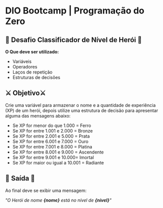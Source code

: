 # DIO Bootcamp | Programação do Zero

## 🦸 Desafio Classificador de Nível de Herói 🦸

**O Que deve ser utilizado:**

- Variáveis
- Operadores
- Laços de repetição
- Estruturas de decisões

## ⚔️ Objetivo⚔️

Crie uma variável para armazenar o nome e a quantidade de experiência (XP) de um herói, depois utilize uma estrutura de decisão para apresentar alguma das mensagens abaixo:

- Se XP for menor do que 1.000 = Ferro
- Se XP for entre 1.001 e 2.000 = Bronze
- Se XP for entre 2.001 e 5.000 = Prata
- Se XP for entre 6.001 e 7.000 = Ouro
- Se XP for entre 7.001 e 8.000 = Platina
- Se XP for entre 8.001 e 9.000 = Ascendente
- Se XP for entre 9.001 e 10.000= Imortal
- Se XP for maior ou igual a 10.001 = Radiante

## 💎 Saída 💎

Ao final deve se exibir uma mensagem:

_"O Herói de nome **{nome}** está no nível de **{nivel}**"_